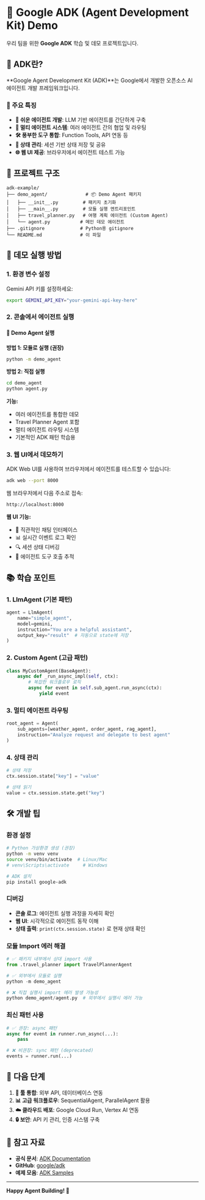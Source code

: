 # 🤖 Google ADK (Agent Development Kit) Demo

우리 팀을 위한 **Google ADK** 학습 및 데모 프로젝트입니다.

## 📖 ADK란?

**Google Agent Development Kit (ADK)**는 Google에서 개발한 오픈소스 AI 에이전트 개발 프레임워크입니다.

### 🌟 주요 특징
- **🔧 쉬운 에이전트 개발**: LLM 기반 에이전트를 간단하게 구축
- **🔀 멀티 에이전트 시스템**: 여러 에이전트 간의 협업 및 라우팅
- **🛠️ 풍부한 도구 통합**: Function Tools, API 연동 등
- **💾 상태 관리**: 세션 기반 상태 저장 및 공유
- **🌐 웹 UI 제공**: 브라우저에서 에이전트 테스트 가능

## 📁 프로젝트 구조

```
adk-example/
├── demo_agent/              # 📦 Demo Agent 패키지
│   ├── __init__.py         # 패키지 초기화
│   ├── __main__.py         # 모듈 실행 엔트리포인트
│   ├── travel_planner.py   # 여행 계획 에이전트 (Custom Agent)
│   └── agent.py           # 메인 데모 에이전트
├── .gitignore             # Python용 gitignore
└── README.md              # 이 파일
```

## 🚀 데모 실행 방법

### 1. 환경 변수 설정

Gemini API 키를 설정하세요:

```bash
export GEMINI_API_KEY="your-gemini-api-key-here"
```

### 2. 콘솔에서 에이전트 실행

#### 📝 Demo Agent 실행

**방법 1: 모듈로 실행 (권장)**
```bash
python -m demo_agent
```

**방법 2: 직접 실행**
```bash
cd demo_agent
python agent.py
```

**기능:**
- 여러 에이전트를 통합한 데모
- Travel Planner Agent 포함
- 멀티 에이전트 라우팅 시스템
- 기본적인 ADK 패턴 학습용

### 3. 웹 UI에서 데모하기

ADK Web UI를 사용하여 브라우저에서 에이전트를 테스트할 수 있습니다:

```bash
adk web --port 8000
```

웹 브라우저에서 다음 주소로 접속:
```
http://localhost:8000
```

**웹 UI 기능:**
- 🎯 직관적인 채팅 인터페이스
- 📊 실시간 이벤트 로그 확인
- 🔍 세션 상태 디버깅
- 🔧 에이전트 도구 호출 추적

## 📚 학습 포인트

### 1. **LlmAgent** (기본 패턴)
```python
agent = LlmAgent(
    name="simple_agent",
    model=gemini,
    instruction="You are a helpful assistant",
    output_key="result"  # 자동으로 state에 저장
)
```

### 2. **Custom Agent** (고급 패턴)
```python
class MyCustomAgent(BaseAgent):
    async def _run_async_impl(self, ctx):
        # 복잡한 워크플로우 로직
        async for event in self.sub_agent.run_async(ctx):
            yield event
```

### 3. **멀티 에이전트 라우팅**
```python
root_agent = Agent(
    sub_agents=[weather_agent, order_agent, rag_agent],
    instruction="Analyze request and delegate to best agent"
)
```

### 4. **상태 관리**
```python
# 상태 저장
ctx.session.state["key"] = "value"

# 상태 읽기
value = ctx.session.state.get("key")
```

## 🛠️ 개발 팁

### 환경 설정
```bash
# Python 가상환경 생성 (권장)
python -m venv venv
source venv/bin/activate  # Linux/Mac
# venv\Scripts\activate     # Windows

# ADK 설치
pip install google-adk
```

### 디버깅
- **콘솔 로그**: 에이전트 실행 과정을 자세히 확인
- **웹 UI**: 시각적으로 에이전트 동작 이해
- **상태 출력**: `print(ctx.session.state)` 로 현재 상태 확인

### 모듈 Import 에러 해결
```python
# ✅ 패키지 내부에서 상대 import 사용
from .travel_planner import TravelPlannerAgent

# ✅ 외부에서 모듈로 실행
python -m demo_agent

# ❌ 직접 실행시 import 에러 발생 가능성
python demo_agent/agent.py  # 외부에서 실행시 에러 가능
```

### 최신 패턴 사용
```python
# ✅ 권장: async 패턴
async for event in runner.run_async(...):
    pass

# ❌ 비권장: sync 패턴 (deprecated)
events = runner.run(...)
```

## 🎯 다음 단계

1. **🔧 툴 통합**: 외부 API, 데이터베이스 연동
2. **📊 고급 워크플로우**: SequentialAgent, ParallelAgent 활용
3. **☁️ 클라우드 배포**: Google Cloud Run, Vertex AI 연동
4. **🔒 보안**: API 키 관리, 인증 시스템 구축

## 📖 참고 자료

- **공식 문서**: [ADK Documentation](https://google.github.io/adk-docs/)
- **GitHub**: [google/adk](https://github.com/google/adk)
- **예제 모음**: [ADK Samples](https://github.com/google/adk/tree/main/samples)

---

**Happy Agent Building! 🎉** 
